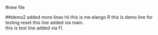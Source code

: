 #new file

##demo2
added more lines
    hii this is me elango R
    this is demo line for testing reset
    this line added via main.  
    this is test line added via f1.
    